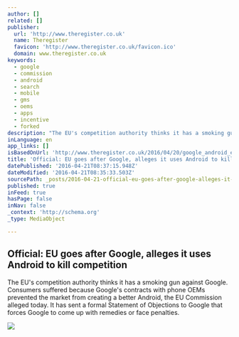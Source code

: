 ```yaml
---
author: []
related: []
publisher:
  url: 'http://www.theregister.co.uk'
  name: Theregister
  favicon: 'http://www.theregister.co.uk/favicon.ico'
  domain: www.theregister.co.uk
keywords:
  - google
  - commission
  - android
  - search
  - mobile
  - gms
  - oems
  - apps
  - incentive
  - forked
description: "The EU's competition authority thinks it has a smoking gun against Google. Consumers suffered because Google's contracts with phone OEMs prevented the market from creating a better Android, the EU Commission alleged today. It has sent a formal Statement of Objections to Google that forces Google to come up with remedies or face penalties."
inLanguage: en
app_links: []
isBasedOnUrl: 'http://www.theregister.co.uk/2016/04/20/google_android_eu_statement_of_objections/'
title: 'Official: EU goes after Google, alleges it uses Android to kill competition'
datePublished: '2016-04-21T08:37:15.948Z'
dateModified: '2016-04-21T08:35:33.503Z'
sourcePath: _posts/2016-04-21-official-eu-goes-after-google-alleges-it-uses-android-to-k.md
published: true
inFeed: true
hasPage: false
inNav: false
_context: 'http://schema.org'
_type: MediaObject

---
```

<article style=""><h1>Official: EU goes after Google, alleges it uses Android to kill competition</h1><p>The EU's competition authority thinks it has a smoking gun against Google. Consumers suffered because Google's contracts with phone OEMs prevented the market from creating a better Android, the EU Commission alleged today. It has sent a formal Statement of Objections to Google that forces Google to come up with remedies or face penalties.</p><img src="https://regmedia.co.uk/2015/08/24/vestager_648.jpg?x=1200&amp;y=794" /></article>